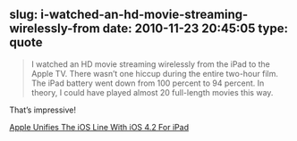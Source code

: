 slug: i-watched-an-hd-movie-streaming-wirelessly-from
date: 2010-11-23 20:45:05
type: quote
---

> I watched an HD movie streaming wirelessly from the iPad to the Apple TV. There wasn’t one hiccup during the entire two-hour film. The iPad battery went down from 100 percent to 94 percent. In theory, I could have played almost 20 full-length movies this way.

That’s impressive!

 [Apple Unifies The iOS Line With iOS 4.2 For iPad](http://techcrunch.com/2010/11/22/ios-42-ipad/)
